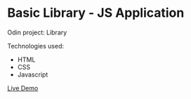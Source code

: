 # Basic Library - JS Application
Odin project: Library

Technologies used:
* HTML
* CSS
* Javascript

<a href="https://catalinbroinas.github.io/basic-library/">Live Demo</a>
